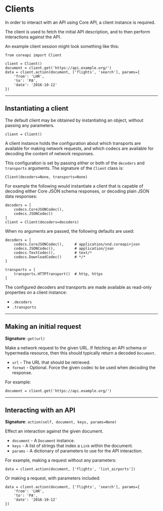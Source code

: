 # Clients

In order to interact with an API using Core API, a client instance is required.

The client is used to fetch the initial API description, and to then perform
interactions against the API.

An example client session might look something like this:

    from coreapi import Client

    client = Client()
    document = client.get('https://api.example.org/')
    data = client.action(document, ['flights', 'search'], params={
        'from': 'LHR',
        'to': 'PA',
        'date': '2016-10-12'
    })

---

## Instantiating a client

The default client may be obtained by instantiating an object, without
passing any parameters.

    client = Client()

A client instance holds the configuration about which transports are available
for making network requests, and which codecs are available for decoding the
content of network responses.

This configuration is set by passing either or both of the `decoders` and
`transports` arguments. The signature of the `Client` class is:

    Client(decoders=None, transports=None)

For example the following would instantiate a client that is capable of
decoding either Core JSON schema responses, or decoding plain JSON
data responses:

    decoders = [
        codecs.CoreJSONCodec(),
        codecs.JSONCodec()
    ]
    client = Client(decoders=decoders)

When no arguments are passed, the following defaults are used:

    decoders = [
        codecs.CoreJSONCodec(),     # application/vnd.coreapi+json
        codecs.JSONCodec(),         # application/json
        codecs.TextCodec(),         # text/*
        codecs.DownloadCodec()      # */*
    ]

    transports = [
        transports.HTTPTransport()  # http, https
    ]

The configured decoders and transports are made available as read-only
properties on a client instance:

* `.decoders`
* `.transports`

---

## Making an initial request

**Signature**: `get(url)`

Make a network request to the given URL. If fetching an API schema or hypermedia
resource, then this should typically return a decoded `Document`.

* `url` - The URL that should be retrieved.
* `format` - Optional. Force the given codec to be used when decoding the response.

For example:

    document = client.get('https://api.example.org/')

---

## Interacting with an API

**Signature**: `action(self, document, keys, params=None)`

Effect an interaction against the given document.

* `document` - A `Document` instance.
* `keys` - A list of strings that index a `Link` within the document.
* `params` - A dictionary of parameters to use for the API interaction.

For example, making a request without any parameters:

    data = client.action(document, ['flights', 'list_airports'])

Or making a request, with parameters included:

    data = client.action(document, ['flights', 'search'], params={
        'from': 'LHR',
        'to': 'PA',
        'date': '2016-10-12'
    })
